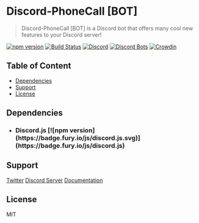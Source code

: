 # Discord-PhoneCall [BOT]

> Discord-PhoneCall [BOT] is a Discord bot that offers many cool new features to your Discord server!

[![npm version](https://badge.fury.io/js/discord.js.svg)](https://badge.fury.io/js/discord.js)
[![Build Status](https://travis-ci.com/LenoxBot/LenoxBot.svg?branch=testing)](https://travis-ci.com/LenoxBot/LenoxBot)
[![Discord](https://discordapp.com/api/guilds/352896116812939264/widget.png)](https://lenoxbot.com/discord)
[![Discord Bots](https://discordbots.org/api/widget/status/354712333853130752.svg)](https://discordbots.org/bot/354712333853130752)
[![Crowdin](https://d322cqt584bo4o.cloudfront.net/lenoxbot/localized.svg)](https://crowdin.com/project/lenoxbot)

## Table of Content

- [Dependencies](#dependencies)
- [Support](#support)
- [License](#license)


## Dependencies

- <h3>Discord.js [![npm version](https://badge.fury.io/js/discord.js.svg)](https://badge.fury.io/js/discord.js)</h3>




## Support

[Twitter](https://twitter.com/thurdev)
[Discord Server](https://discord.gg/vzMQvkw)
[Documentation](https://docs.lenoxbot.com)

## License

MIT
